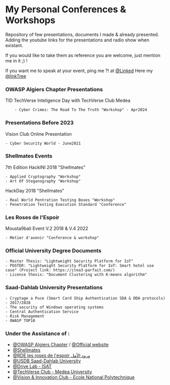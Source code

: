 # My Personal Conferences & Workshops
Repository of few presentations, documents I made & already presented.
Adding the youtube links for the presentations and radio show when existant.

If you would like to take them as reference you are welcome, just mention me in it ;) !

If you want me to speak at your event, ping me ?! at [@Linked](https://www.linkedin.com/in/mehdi-nacer-kerkar-cyber-security-consultant/)
Here my [@linkTree](https://linktr.ee/mehdinacerkerkar)


### OWASP Algiers Chapter Presentations
TID TechVerse Inteligence Day with TechVerse Club Medea

        - Cyber Crimes: The Road To The Truth "Workshop" - Apr2024


### Presentations Before 2023
Vision Club Online Presentation
    
    - Cyber Security World - June2021

### Shellmates Events
7th Edition HackINI 2018 "Shellmates"
    
    - Applied Cryptography "Workshop"
    - Art Of Steganography "Workshop"
HackDay 2018 "Shellmates"
    
    - Real World Pentration Testing Boxes "Workshop"
    - Penetration Testing Execution Standard "Conference"
    
### Les Roses de l'Espoir 
Mousta9bali Event V.2 2018 & V.4 2022 
    
    - Metier d'avenir "Conference & workshop"


### Official University Degree Documents

    - Master Thesis: "Lightweight Security Platform for IoT"
    - POSTER: "Lightweight Security Platform for IoT: Smart hotel use case" (Project link: https://itea3-parfait.com/)
    - Licence thesis: "Document Clustering with K-means algorithm"

### Saad-Dahlab University Presentations 

    - Cryptage a Puce (Smart Card Ship Authentication SDA & DDA protocols) - 2017/2028
    - The security of Windows operating systems
    - Central Authentication Service
    - Risk Management
    - OWASP TOP10


    
 ### Under the Assistance of :
 
 - [@OWASP Algiers Chapter](https://owasp.org/www-chapter-algiers/) / [@Official website](https://owasp-algiers.org)
 - [@Shellmates](https://shellmates-club.com)
 - [@RDE les roses de l'espoir ورود الأمل](https://m.facebook.com/100064379903857/)
 - [@USDB Saad-Dahlab University](http://www.univ-blida.dz)
 - [@Drive Lab - ISAT](https://www.isat.fr/formations/laboratoire-drive)
 - [@TechVerse Club - Medea University](https://www.linkedin.com/company/techverse-club)
 - [@Vision & Innovation Club - Ecole National Polytechnique](https://www.instagram.com/vic.enp)
